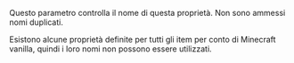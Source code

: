 Questo parametro controlla il nome di questa proprietà. Non sono ammessi nomi duplicati.

Esistono alcune proprietà definite per tutti gli item per conto di Minecraft vanilla, quindi i loro nomi non possono essere utilizzati.